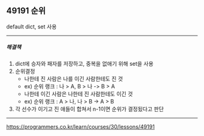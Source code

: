 ## 49191 순위

default dict, set 사용

***

##### 해결책
1. dict에 승자와 패자를 저장하고, 중복을 없애기 위해 set을 사용
2. 순위결정
   - 나한테 진 사람은 나를 이긴 사람한테도 진 것
   - ex) 순위 랭크 : 나 > A, B > 나 -> B > A
   - 나한테 이긴 사람은 나한테 진 사람한테도 이긴 것
   - ex) 순위 랭크 : A > 나, 나 > B -> A > B
3. 각 선수가 이기고 진 애들이 합쳐서 n-1이면 순위가 결정됬다고 판단

***

https://programmers.co.kr/learn/courses/30/lessons/49191